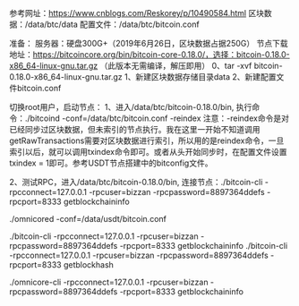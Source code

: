 参考网址：https://www.cnblogs.com/Reskorey/p/10490584.html
区块数据：/data/btc/data
配置文件：/data/btc/bitcoin.conf

准备：
服务器：硬盘300G+（2019年6月26日，区块数据占据250G）
节点下载地址：https://bitcoincore.org/bin/bitcoin-core-0.18.0/，选择：bitcoin-0.18.0-x86_64-linux-gnu.tar.gz （此版本无需编译，解压即用）
0、tar -xvf bitcoin-0.18.0-x86_64-linux-gnu.tar.gz
1、新建区块数据存储目录data
2、新建配置文件bitcoin.conf


切换root用户，启动节点：
1、进入/data/btc/bitcoin-0.18.0/bin, 执行命令：./bitcoind -conf=/data/btc/bitcoin.conf -reindex 
     注意：-reindex命令是对已经同步过区块数据，但未索引的节点执行。我在这里一开始不知道调用getRawTransactions需要对区块数据进行索引，所以用的是reindex命令，一旦索引以后，就可以调用txindex命令即可。或者从头开始同步时，在配置文件设置txindex = 1即可。参考USDT节点搭建中的bitconfig文件。


2、测试RPC，进入/data/btc/bitcoin-0.18.0/bin, 连接节点：./bitcoin-cli -rpcconnect=127.0.0.1 -rpcuser=bizzan -rpcpassword=8897364ddefs -rpcport=8333 getblockchaininfo

./omnicored -conf=/data/usdt/bitcoin.conf

./bitcoin-cli -rpcconnect=127.0.0.1 -rpcuser=bizzan -rpcpassword=8897364ddefs -rpcport=8333 getblockchaininfo
./bitcoin-cli -rpcconnect=127.0.0.1 -rpcuser=bizzan -rpcpassword=8897364ddefs -rpcport=8333 getblockhash

./omnicore-cli -rpcconnect=127.0.0.1 -rpcuser=bizzan -rpcpassword=8897364ddefs -rpcport=8333 getblockchaininfo